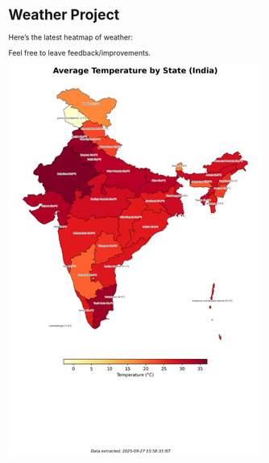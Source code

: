 # Weather Project

Here’s the latest heatmap of weather:

Feel free to leave feedback/improvements.

![India Heatmap](docs/assets/india_heatmap.png?v=D7BA73)
